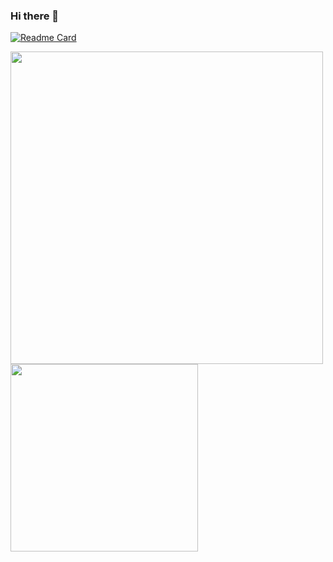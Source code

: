 ### Hi there 👋

[![Readme Card](https://github-readme-stats.vercel.app/api/pin/?username=indexalgotrader&repo=algo_base_template&theme=merko&show_owner=true)](https://github.com/indexalgotrader/algo_base_template)

<img align="center" src="https://github-readme-stats.vercel.app/api?username=indexalgotrader&show_icons=true&theme=merko&count_private=true" width="500" />

<img align="center" src="https://github-readme-stats.vercel.app/api/top-langs/?username=indexalgotrader&theme=merko&langs_count=7" width="300" />
